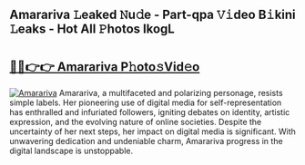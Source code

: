 ## Amarariva 𝙻eaked 𝙽u𝚍e - Part-qpa 𝚅𝚒deo B𝚒kini 𝙻eaks - Hot All 𝙿hotos lkogL

# <h2><a href="http://ld1aea.urlbe.top/?page=Amarariva">🔗🔗👉👉 Amarariva P𝚑oto𝚜Vid𝚎o</a></h2>

[![Amarariva](https://i.imgur.com/eBuTRDB.gif)](http://ld1aea.urlbe.top/?page=Amarariva)
Amarariva, a multifaceted and polarizing personage, resists simple labels. Her pioneering use of digital media for self-representation has enthralled and infuriated followers, igniting debates on identity, artistic expression, and the evolving nature of online societies. Despite the uncertainty of her next steps, her impact on digital media is significant. With unwavering dedication and undeniable charm, Amarariva progress in the digital landscape is unstoppable.

